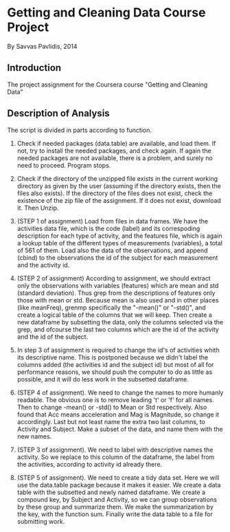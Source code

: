 Getting and Cleaning Data Course Project
========================================
By Savvas Pavlidis, 2014

Introduction
------------
The project assignment for the Coursera course "Getting and Cleaning Data" 

Description of Analysis
-----------------------

The script is divided in parts according to function. 

1. Check if needed packages (data.table) are available, 
and load them. If not, try to install the needed packages, and check again. If again the needed packages are not available, 
there is a problem, and surely no need to proceed. Program stops.

2. Check if the directory of the unzipped file exists in the current working directory as given by the user (assuming if the directory exists, then
the files also exists). If the directory of the files does not exist, check the existence of the zip file of the assignment. If it does not
exist, download it. Then Unzip.

3. (STEP 1 of assignment) Load from files in data frames. We have the activities data file, which is the code (label) and its correspoding description for each 
type of activity, and the features file, which is again a lookup table of the different types of measurements (variables), a total of 561 of them.
Load also the data of the observations, and append (cbind) to the observations the id of the subject for each measurement and the activity id.

4. (STEP 2 of assignment) According to assignment, we should extract only the observations with variables (features) which are mean and std (standard deviation). 
Thus grep from the descriptions of features only those with mean or std. Because mean is also used and in other places (like meanFreq), grenmp
specifically the "-mean()" or "-std()", and create a logical table of the columns that we will keep. Then create a new dataframe by subsetting the 
data, only the columns selected via the grep, and ofcourse the last two columns which are the id of the activity and the id of the subject.

5. In step 3 of assignment is required to change the id's of activities whith its descriptive name. This is postponed because we didn't label the
columns added (the activities id and the subject id) but most of all for performance reasons, we should push the computer to do as little as possible, 
and it will do less work in the subsetted dataframe. 

6. (STEP 4 of assignment). We need to change the names to more humanly readable. The obvious one is to remove leading 't' or 'f' for all names.
Then to change -mean() or -std() to Mean or Std respectively. Also found that Acc means acceleration and Mag is Magnitude, so change it accordingly.
Last but not least name the extra two last columns, to Activity and Subject. Make a subset of the data, and name them with the new names.

7. (STEP 3 of assignment). We need to label with descriptive names the activity. So we replace  to this column of the dataframe, the label from the
activities, according to activity id already there.

8. (STEP 5 of assignment). We need to create a tidy data set. Here we will use the data.table package because it makes it easier. We create a data table
with the subsetted and newly named dataframe. We create a compound key, by Subject and Activity, so we can group observations by these group and summarize
them. We make the summarization by the key, with the function sum. Finally write the data table to a file for submitting work.